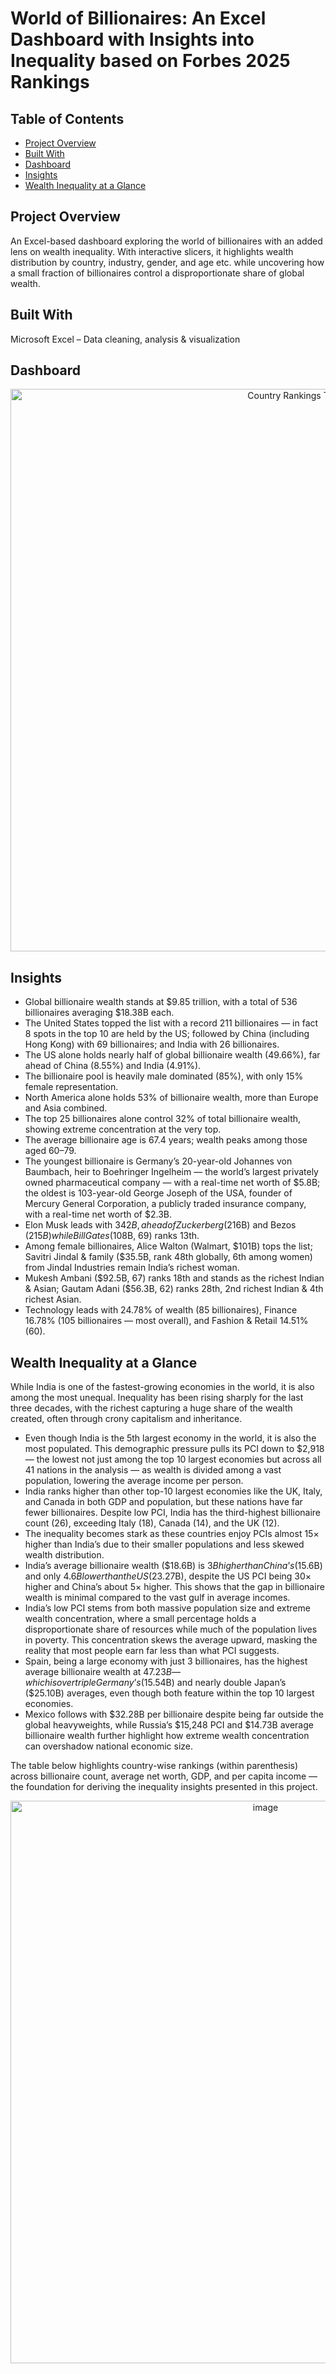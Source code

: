 # World of Billionaires: An Excel Dashboard with Insights into Inequality based on Forbes 2025 Rankings

## Table of Contents

- [Project Overview](#project-overview)  
- [Built With](#built-with)  
- [Dashboard](#dashboard)  
- [Insights](#insights)  
- [Wealth Inequality at a Glance](#wealth-inequality-at-a-glance) 

## Project Overview

An Excel-based dashboard exploring the world of billionaires with an added lens on wealth inequality. With interactive slicers, it highlights wealth distribution by country, industry, gender, and age etc. while uncovering how a small fraction of billionaires control a disproportionate share of global wealth. 

## Built With

Microsoft Excel – Data cleaning, analysis & visualization

## Dashboard

<p align="center">
  <img src="https://github.com/user-attachments/assets/536f03ad-fcfa-4a61-bb4c-2422a7a15d54" alt="Country Rankings Table" width="900"/>
</p>

## Insights

-	Global billionaire wealth stands at $9.85 trillion, with a total of 536 billionaires averaging $18.38B each.
-	The United States topped the list with a record 211 billionaires — in fact 8 spots in the top 10 are held by the US; followed by China (including Hong Kong) with 69 billionaires; and India with 26 billionaires.
-	The US alone holds nearly half of global billionaire wealth (49.66%), far ahead of China (8.55%) and India (4.91%).
-	The billionaire pool is heavily male dominated (85%), with only 15% female representation.
-	North America alone holds 53% of billionaire wealth, more than Europe and Asia combined.
-	The top 25 billionaires alone control 32% of total billionaire wealth, showing extreme concentration at the very top.
-	The average billionaire age is 67.4 years; wealth peaks among those aged 60–79.
-	The youngest billionaire is Germany’s 20-year-old Johannes von Baumbach, heir to Boehringer Ingelheim — the world’s largest privately owned pharmaceutical company — with a real-time net worth of $5.8B; the oldest is 103-year-old George Joseph of the USA, founder of Mercury General Corporation, a publicly traded insurance company, with a real-time net worth of $2.3B.
-	Elon Musk leads with $342B, ahead of Zuckerberg ($216B) and Bezos ($215B) while Bill Gates ($108B, 69) ranks 13th.
-	Among female billionaires, Alice Walton (Walmart, $101B) tops the list; Savitri Jindal & family ($35.5B, rank 48th globally, 6th among women) from Jindal Industries remain India’s richest woman.
-	Mukesh Ambani ($92.5B, 67) ranks 18th and stands as the richest Indian & Asian; Gautam Adani ($56.3B, 62) ranks 28th, 2nd richest Indian & 4th richest Asian.
-	Technology leads with 24.78% of wealth (85 billionaires), Finance 16.78% (105 billionaires — most overall), and Fashion & Retail 14.51% (60).

## Wealth Inequality at a Glance

While India is one of the fastest-growing economies in the world, it is also among the most unequal. Inequality has been rising sharply for the last three decades, with the richest capturing a huge share of the wealth created, often through crony capitalism and inheritance.

- Even though India is the 5th largest economy in the world, it is also the most populated. This demographic pressure pulls its PCI down to $2,918 — the lowest not just among the top 10 largest economies but across all 41 nations in the analysis — as wealth is divided among a vast population, lowering the average income per person.
-	India ranks higher than other top-10 largest economies like the UK, Italy, and Canada in both GDP and population, but these nations have far fewer billionaires. Despite low PCI, India has the third-highest billionaire count (26), exceeding Italy (18), Canada (14), and the UK (12).
-	The inequality becomes stark as these countries enjoy PCIs almost 15× higher than India’s due to their smaller populations and less skewed wealth distribution.
-	India’s average billionaire wealth ($18.6B) is $3B higher than China’s ($15.6B) and only $4.6B lower than the US ($23.27B), despite the US PCI being 30× higher and China’s about 5× higher. This shows that the gap in billionaire wealth is minimal compared to the vast gulf in average incomes.
-	India’s low PCI stems from both massive population size and extreme wealth concentration, where a small percentage holds a disproportionate share of resources while much of the population lives in poverty. This concentration skews the average upward, masking the reality that most people earn far less than what PCI suggests.
-	Spain, being a large economy with just 3 billionaires, has the highest average billionaire wealth at $47.23B — which is over triple Germany’s ($15.54B) and nearly double Japan’s ($25.10B) averages, even though both feature within the top 10 largest economies. 
-	Mexico follows with $32.28B per billionaire despite being far outside the global heavyweights, while Russia’s $15,248 PCI and $14.73B average billionaire wealth further highlight how extreme wealth concentration can overshadow national economic size.

The table below highlights country-wise rankings (within parenthesis) across billionaire count, average net worth, GDP, and per capita income — the foundation for deriving the inequality insights presented in this project.

<p align="center">
  <img width="800" height="900" alt="image" src="https://github.com/user-attachments/assets/b536a1ff-bc55-450c-9ceb-cdd3aacc02e4" />
</p>
